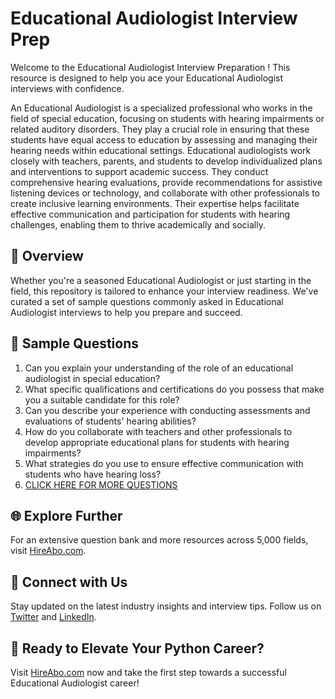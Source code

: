 # Educational Audiologist Interview Prep

Welcome to the Educational Audiologist Interview Preparation ! This resource is designed to help you ace your Educational Audiologist interviews with confidence.

An Educational Audiologist is a specialized professional who works in the field of special education, focusing on students with hearing impairments or related auditory disorders. They play a crucial role in ensuring that these students have equal access to education by assessing and managing their hearing needs within educational settings. Educational audiologists work closely with teachers, parents, and students to develop individualized plans and interventions to support academic success. They conduct comprehensive hearing evaluations, provide recommendations for assistive listening devices or technology, and collaborate with other professionals to create inclusive learning environments. Their expertise helps facilitate effective communication and participation for students with hearing challenges, enabling them to thrive academically and socially.

## 🚀 Overview

Whether you're a seasoned Educational Audiologist or just starting in the field, this repository is tailored to enhance your interview readiness. We've curated a set of sample questions commonly asked in Educational Audiologist interviews to help you prepare and succeed.

## 📝 Sample Questions

1. Can you explain your understanding of the role of an educational audiologist in special education?
2. What specific qualifications and certifications do you possess that make you a suitable candidate for this role?
3. Can you describe your experience with conducting assessments and evaluations of students' hearing abilities?
4. How do you collaborate with teachers and other professionals to develop appropriate educational plans for students with hearing impairments?
5. What strategies do you use to ensure effective communication with students who have hearing loss?
6. [CLICK HERE FOR MORE QUESTIONS](https://hireabo.com/job/4_3_27/Educational%20Audiologist)

## 🌐 Explore Further

For an extensive question bank and more resources across 5,000 fields, visit [HireAbo.com](https://www.hireabo.com).

## 📱 Connect with Us

Stay updated on the latest industry insights and interview tips. Follow us on [Twitter](https://twitter.com/hireabo) and [LinkedIn](https://www.linkedin.com/in/hire-abo-3609972a8/).

## 🚀 Ready to Elevate Your Python Career?

Visit [HireAbo.com](https://www.hireabo.com) now and take the first step towards a successful Educational Audiologist career!